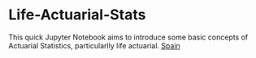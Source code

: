 # Life-Actuarial-Stats
This quick Jupyter Notebook aims to introduce some basic concepts of Actuarial Statistics, particularlly life actuarial.
[Spain](https://joevalencia.github.io/Life-Actuarial-Stats/Spain.html)
